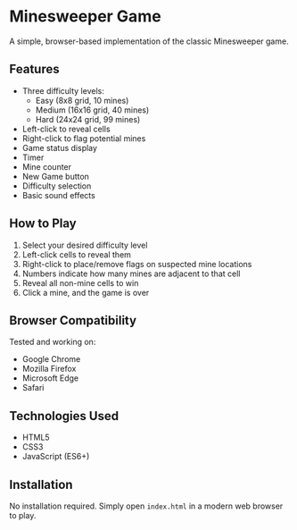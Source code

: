 # Minesweeper Game

A simple, browser-based implementation of the classic Minesweeper game.

## Features

- Three difficulty levels:
  - Easy (8x8 grid, 10 mines)
  - Medium (16x16 grid, 40 mines)
  - Hard (24x24 grid, 99 mines)
- Left-click to reveal cells
- Right-click to flag potential mines
- Game status display
- Timer
- Mine counter
- New Game button
- Difficulty selection
- Basic sound effects

## How to Play

1. Select your desired difficulty level
2. Left-click cells to reveal them
3. Right-click to place/remove flags on suspected mine locations
4. Numbers indicate how many mines are adjacent to that cell
5. Reveal all non-mine cells to win
6. Click a mine, and the game is over

## Browser Compatibility

Tested and working on:
- Google Chrome
- Mozilla Firefox
- Microsoft Edge
- Safari

## Technologies Used

- HTML5
- CSS3
- JavaScript (ES6+)

## Installation

No installation required. Simply open `index.html` in a modern web browser to play.